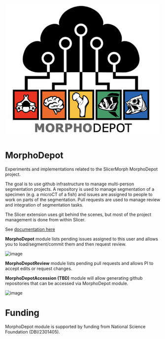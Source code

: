 ![SlicerMorhpoDepotLogo](MorphoDepot.png)


# MorphoDepot
Experiments and implementations related to the SlicerMorph MorphoDepot project.

The goal is to use github infrastructure to manage multi-person segmentation projects.  A repository is used to manage segmentation of a specimen (e.g. a microCT of a fish) and issues are assigned to people to work on parts of the segmentation.  Pull requests are used to manage review and integration of segmentation tasks.

The Slicer extension uses git behind the scenes, but most of the project management is done from within Slicer.

See [documentation here](https://github.com/MorphoCloud/MorphoDepotDocs)

**MorphoDepot** module lists pending issues assigned to this user and allows you to load/segment/commit them and then request review.

![image](https://github.com/user-attachments/assets/2d81e4f3-8d8b-49e4-97f4-f906053d375f)

**MorphoDepotReview** module lists pending pull requests and allows PI to accept edits or request changes.

**MorphoDepotAccession (TBD)** module will allow generating github repositories that can be accessed via MorphoDepot module. 

![image](https://github.com/user-attachments/assets/9481ce0f-dc37-4900-9cdc-14bb0922df59)

# Funding 

MorphoDepot module is supported by funding from National Science Foundation (DBI/2301405). 

